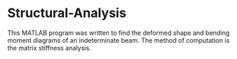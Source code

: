 # Structural-Analysis

This MATLAB program was written to find the deformed shape and bending moment diagrams of an indeterminate beam. The method of computation is the matrix stiffness analysis. 
